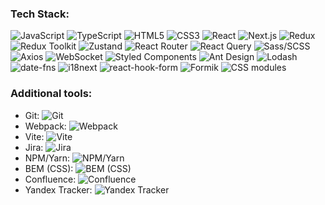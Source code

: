 ### Tech Stack: 
![JavaScript](https://img.shields.io/badge/-JavaScript-black?style=for-the-badge&logo=javascript&logoColor=FFFFFF)
![TypeScript](https://img.shields.io/badge/-TypeScript-black?style=for-the-badge&logo=typescript&logoColor=FFFFFF)
![HTML5](https://img.shields.io/badge/-HTML5-black?style=for-the-badge&logo=html5&logoColor=FFFFFF)
![CSS3](https://img.shields.io/badge/-CSS3-black?style=for-the-badge&logo=css3&logoColor=FFFFFF)
![React](https://img.shields.io/badge/-React-black?style=for-the-badge&logo=react&logoColor=FFFFFF)
![Next.js](https://img.shields.io/badge/-Next.js-black?style=for-the-badge&logo=next.js&logoColor=FFFFFF)
![Redux](https://img.shields.io/badge/-Redux-black?style=for-the-badge&logo=redux&logoColor=FFFFFF)
![Redux Toolkit](https://img.shields.io/badge/-Redux%20Toolkit-black?style=for-the-badge&logo=redux&logoColor=FFFFFF)
![Zustand](https://img.shields.io/badge/-Zustand-black?style=for-the-badge&logo=zustand&logoColor=FFFFFF)
![React Router](https://img.shields.io/badge/-React%20Router-black?style=for-the-badge&logo=react%20router&logoColor=FFFFFF)
![React Query](https://img.shields.io/badge/-React%20Query-black?style=for-the-badge&logo=react%20query&logoColor=FFFFFF)
![Sass/SCSS](https://img.shields.io/badge/-Sass/SCSS-black?style=for-the-badge&logo=sass&logoColor=FFFFFF)
![Axios](https://img.shields.io/badge/-Axios-black?style=for-the-badge&logo=axios&logoColor=FFFFFF)
![WebSocket](https://img.shields.io/badge/-WebSocket-black?style=for-the-badge&logo=websocket&logoColor=FFFFFF)
![Styled Components](https://img.shields.io/badge/-Styled%20Components-black?style=for-the-badge&logo=styled%20components&logoColor=FFFFFF)
![Ant Design](https://img.shields.io/badge/-Ant%20Design-black?style=for-the-badge&logo=ant%20design&logoColor=FFFFFF)
![Lodash](https://img.shields.io/badge/-Lodash-black?style=for-the-badge&logo=lodash&logoColor=FFFFFF)
![date-fns](https://img.shields.io/badge/-date--fns-black?style=for-the-badge&logo=date-fns&logoColor=FFFFFF)
![i18next](https://img.shields.io/badge/-i18next-black?style=for-the-badge&logo=i18next&logoColor=FFFFFF)
![react-hook-form](https://img.shields.io/badge/-react--hook--form-black?style=for-the-badge&logo=react-hook-form&logoColor=FFFFFF)
![Formik](https://img.shields.io/badge/-Formik-black?style=for-the-badge&logo=formik&logoColor=FFFFFF)
![CSS modules](https://img.shields.io/badge/-CSS%20modules-black?style=for-the-badge&logo=css%20modules&logoColor=FFFFFF)

### Additional tools:

- Git: ![Git](https://img.shields.io/badge/-Git-black?style=for-the-badge&logo=git&logoColor=FFFFFF)
- Webpack: ![Webpack](https://img.shields.io/badge/-Webpack-black?style=for-the-badge&logo=webpack&logoColor=FFFFFF)
- Vite: ![Vite](https://img.shields.io/badge/-Vite-black?style=for-the-badge&logo=vite&logoColor=FFFFFF)
- Jira: ![Jira](https://img.shields.io/badge/-Jira-black?style=for-the-badge&logo=jira&logoColor=FFFFFF)
- NPM/Yarn: ![NPM/Yarn](https://img.shields.io/badge/-NPM/Yarn-black?style=for-the-badge&logo=npm&logoColor=FFFFFF)
- BEM (CSS): ![BEM (CSS)](https://img.shields.io/badge/-BEM%20(CSS)-black?style=for-the-badge&logo=bem&logoColor=FFFFFF)
- Confluence: ![Confluence](https://img.shields.io/badge/-Confluence-black?style=for-the-badge&logo=confluence&logoColor=FFFFFF)
- Yandex Tracker: ![Yandex Tracker](https://img.shields.io/badge/-Yandex%20Tracker-black?style=for-the-badge&logo=yandex&logoColor=FFFFFF)
